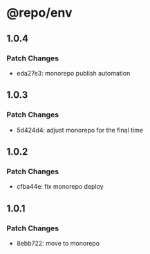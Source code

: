 # @repo/env

## 1.0.4

### Patch Changes

- eda27e3: monorepo publish automation

## 1.0.3

### Patch Changes

- 5d424d4: adjust monorepo for the final time

## 1.0.2

### Patch Changes

- cfba44e: fix monorepo deploy

## 1.0.1

### Patch Changes

- 8ebb722: move to monorepo
